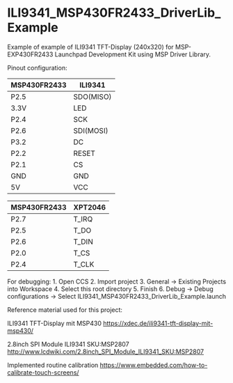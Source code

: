 # ILI9341_MSP430FR2433_DriverLib_Example
 Example of example of ILI9341 TFT-Display (240x320) for MSP-EXP430FR2433 Launchpad Development Kit using MSP Driver Library. 

Pinout configuration:

| MSP430FR2433  | ILI9341       |
| ------------- | ------------- |
| P2.5          | SDO(MISO)     |
| 3.3V          | LED           |
| P2.4          | SCK           |
| P2.6          | SDI(MOSI)     |
| P3.2          | DC            |
| P2.2          | RESET         |
| P2.1          | CS            |
| GND           | GND           |
| 5V            | VCC           |

| MSP430FR2433  | XPT2046       |
| ------------- | ------------- |
| P2.7          | T_IRQ         |
| P2.5          | T_DO          |
| P2.6          | T_DIN         |
| P2.0          | T_CS          |
| P2.4          | T_CLK         |

For debugging:
    1. Open CCS
    2. Import project
    3. General -> Existing Projects into Workspace
    4. Select this root directory
    5. Finish
    6. Debug -> Debug configurations -> Select ILI9341_MSP430FR2433_DriverLib_Example.launch
    
Reference material used for this project:

ILI9341 TFT-Display mit MSP430
https://xdec.de/ili9341-tft-display-mit-msp430/

2.8inch SPI Module ILI9341 SKU:MSP2807
http://www.lcdwiki.com/2.8inch_SPI_Module_ILI9341_SKU:MSP2807

Implemented routine calibration
https://www.embedded.com/how-to-calibrate-touch-screens/